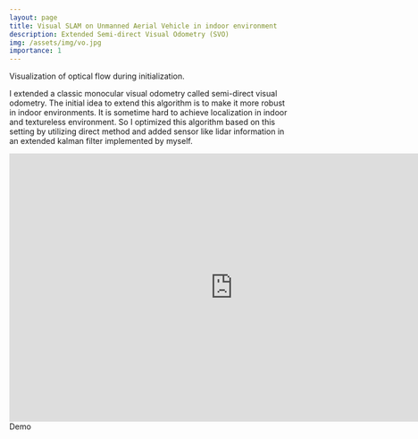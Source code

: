 ```yaml
---
layout: page
title: Visual SLAM on Unmanned Aerial Vehicle in indoor environment
description: Extended Semi-direct Visual Odometry (SVO)
img: /assets/img/vo.jpg
importance: 1
---
```


<div class="row">
    <div class="col-sm mt-3 mt-md-0">
        <img class="img-fluid rounded mx-auto d-block" src="{{ '/assets/img/optical_flow.jpg' | relative_url }}" alt="" title="example image"/>
    </div>
</div>
<div class="caption">
    Visualization of optical flow during initialization.
</div>

I extended a classic monocular visual odometry called semi-direct visual odometry. The initial idea to extend this algorithm is to make it more robust in indoor environments. It is sometime hard to achieve localization in indoor and textureless environment. So I optimized this algorithm based on this setting by utilizing direct method and added sensor like lidar information in an extended kalman filter implemented by myself. 


<div class="row center">
    <!-- <div style="text-aligh:center;"> -->
        <iframe src="https://www.youtube.com/embed/hWU_P3U6o9g" width="800" height="480" frameborder="0" allowfullscreen="allowfullscreen"></iframe>
    <!-- </div> -->
</div>
<!-- <div class="row center">
    <div style="text-aligh:center;">
    <class="ytp-menuitem" target="_blank" role="menuitem" href="https://support.google.com/youtube/?p=report_playback"><div class="ytp-menuitem-icon"></div>
    </div>
</div> -->
<div class="caption">
    Demo
</div>